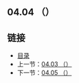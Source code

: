 ## 04.04 （）


## 链接
* [目录](https://github.com/alpha2018/go-zh/blob/master/tour/directory.md)
* 上一节：[04.03 （）](https://github.com/alpha2018/go-zh/blob/master/tour/04.03.md)
* 下一节：[04.05 （）](https://github.com/alpha2018/go-zh/blob/master/tour/04.05.md)
